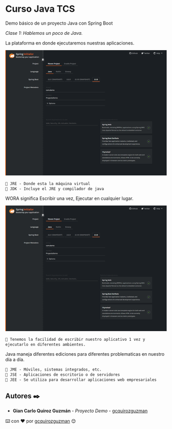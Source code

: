 # Curso Java TCS

Demo básico de un proyecto Java con Spring Boot

_Clase 1: Hablemos un poco de Java._

La plataforma en donde ejecutaremos nuestras aplicaciones.

![Error: imagen no ha sido cargada](https://github.com/gcquirozguzman/java-spring-boot-201910/blob/master/Informacion_Seleccion_Clase.png)

```
📢 JRE - Donde esta la máquina virtual
📢 JDK - Incluye el JRE y compilador de java
```

WORA significa Escribir una vez, Ejecutar en cualquier lugar.

![Error: imagen no ha sido cargada](https://github.com/gcquirozguzman/java-spring-boot-201910/blob/master/Informacion_Seleccion_Clase.png)

```
📢 Tenemos la facilidad de escribir nuestro aplicativo 1 vez y ejecutarlo en diferentes ambientes.
```

Java maneja diferentes ediciones para diferentes problematicas en nuestro día a día.

```
📢 JME - Móviles, sistemas integrados, etc.
📢 JSE - Aplicaciones de escritorio o de servidores
📢 JEE - Se utiliza para desarrollar aplicaciones web empresariales
```



## Autores ✒️

* **Gian Carlo Quiroz Guzmán** - *Proyecto Demo* - [gcquirozguzman](https://github.com/gcquirozguzman)



⌨️ con ❤️ por [gcquirozguzman](https://github.com/gcquirozguzman) 😊
